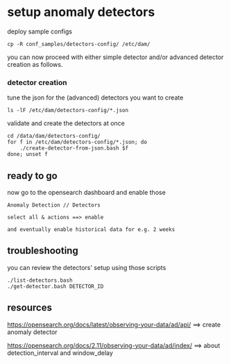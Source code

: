 # setup anomaly detectors

<!--
## from scratch

first, create a sample detector from the UI
then eventually grab its config (helps to get the syntax right)

list existing detectors with their respective ID

	../detectors/list-detectors.bash

and grab the sample config

	./get-detector.bash DETECTOR_ID > DETECTOR_NAME-template.conf

## detectors setup
-->

deploy sample configs

    cp -R conf_samples/detectors-config/ /etc/dam/

you can now proceed with either simple detector and/or advanced detector creation as follows.

<!--
### simple detector creation

_single feature / no filter / no category_

define fields and values for the (simple) detectors you want to create

    ls -lF /etc/dam/detectors-config/*.conf

check the generated config syntax and if the fields match with the existing data
(otherwise you might get the too sparse warning)

    cd /data/dam/detectors-config/
    for f in /etc/dam/detectors-config/*.conf; do
        ./detector-validate.bash $f
    done; unset f

create the validated detectors

    for f in /etc/dam/detectors-config/*.conf; do
	    ./detector-create.bash $f
    done; unset f

-->

### detector creation

tune the json for the (advanced) detectors you want to create

    ls -lF /etc/dam/detectors-config/*.json

validate and create the detectors at once

    cd /data/dam/detectors-config/
    for f in /etc/dam/detectors-config/*.json; do
        ./create-detector-from-json.bash $f
    done; unset f

## ready to go

now go to the opensearch dashboard and enable those

	Anomaly Detection // Detectors

	select all & actions ==> enable

	and eventually enable historical data for e.g. 2 weeks

## troubleshooting

you can review the detectors' setup using those scripts

    ./list-detectors.bash
    ./get-detector.bash DETECTOR_ID

## resources

https://opensearch.org/docs/latest/observing-your-data/ad/api/
==> create anomaly detector

https://opensearch.org/docs/2.11/observing-your-data/ad/index/
==> about detection_interval and window_delay

